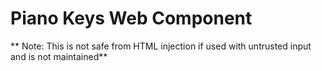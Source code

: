 # Piano Keys Web Component
** Note: This is not safe from HTML injection if used with untrusted input and is not maintained**
